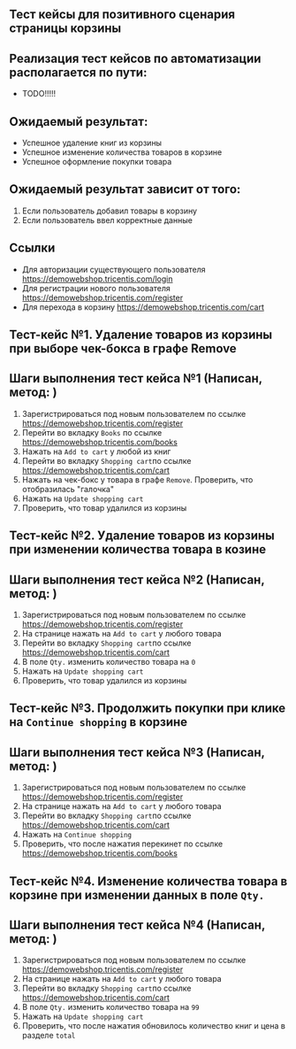 ## Тест кейсы для позитивного сценария страницы корзины

## Реализация тест кейсов по автоматизации располагается по пути:

- TODO!!!!!

## Ожидаемый результат:

- Успешное удаление книг из корзины
- Успешное изменение количества товаров в корзине
- Успешное оформление покупки товара

## Ожидаемый результат зависит от того:

1) Если пользователь добавил товары в корзину 
2) Если пользователь ввел корректные данные

## Ссылки

- Для авторизации существующего пользователя https://demowebshop.tricentis.com/login
- Для регистрации нового пользователя https://demowebshop.tricentis.com/register
- Для перехода в корзину https://demowebshop.tricentis.com/cart

## Тест-кейс №1. Удаление товаров из корзины при выборе чек-бокса в графе Remove

## Шаги выполнения тест кейса №1 (Написан, метод: )

1) Зарегистрироваться под новым пользователем по ссылке https://demowebshop.tricentis.com/register
2) Перейти во вкладку `Books` по ссылке https://demowebshop.tricentis.com/books
3) Нажать на `Add to cart` у любой из книг
4) Перейти во вкладку `Shopping cart`по ссылке https://demowebshop.tricentis.com/cart
5) Нажать на чек-бокс у товара в графе `Remove`. Проверить, что отобразилась "галочка"
6) Нажать на `Update shopping cart`
7) Проверить, что товар удалился из корзины

## Тест-кейс №2. Удаление товаров из корзины при изменении количества товара в козине

## Шаги выполнения тест кейса №2 (Написан, метод: )

1) Зарегистрироваться под новым пользователем по ссылке https://demowebshop.tricentis.com/register
2) На странице нажать на `Add to cart` у любого товара
3) Перейти во вкладку `Shopping cart`по ссылке https://demowebshop.tricentis.com/cart
4) В поле `Qty.`  изменить количество товара на `0`
5) Нажать на `Update shopping cart`
6) Проверить, что товар удалился из корзины

## Тест-кейс №3. Продолжить покупки при клике на `Continue shopping` в корзине

## Шаги выполнения тест кейса №3 (Написан, метод: )

1) Зарегистрироваться под новым пользователем по ссылке https://demowebshop.tricentis.com/register
2) На странице нажать на `Add to cart` у любого товара
3) Перейти во вкладку `Shopping cart`по ссылке https://demowebshop.tricentis.com/cart
4) Нажать на `Continue shopping`
5) Проверить, что после нажатия перекинет по ссылке https://demowebshop.tricentis.com/books

## Тест-кейс №4. Изменение количества товара в корзине при изменении данных в поле `Qty.`

## Шаги выполнения тест кейса №4 (Написан, метод: )

1) Зарегистрироваться под новым пользователем по ссылке https://demowebshop.tricentis.com/register
2) На странице нажать на `Add to cart` у любого товара
3) Перейти во вкладку `Shopping cart`по ссылке https://demowebshop.tricentis.com/cart
4) В поле `Qty.`  изменить количество товара на `99`
5) Нажать на `Update shopping cart`
6) Проверить, что после нажатия обновилось количество книг и цена в разделе `total`
